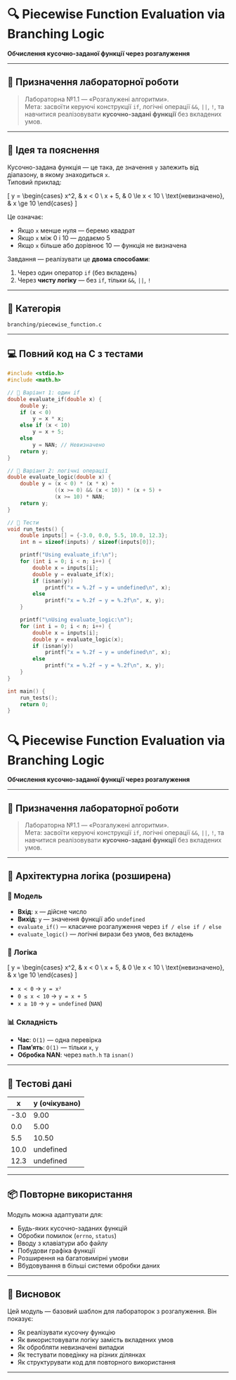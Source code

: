 # 🔍 Piecewise Function Evaluation via Branching Logic  
**Обчислення кусочно-заданої функції через розгалуження**

---

## 📘 Призначення лабораторної роботи

> Лабораторна №1.1 — «Розгалужені алгоритми».  
> Мета: засвоїти керуючі конструкції `if`, логічні операції `&&`, `||`, `!`, та навчитися реалізовувати **кусочно-задані функції** без вкладених умов.

---

## 🧠 Ідея та пояснення

Кусочно-задана функція — це така, де значення `y` залежить від діапазону, в якому знаходиться `x`.  
Типовий приклад:



\[
y =
\begin{cases}
x^2, & x < 0 \\
x + 5, & 0 \le x < 10 \\
\text{невизначено}, & x \ge 10
\end{cases}
\]



Це означає:
- Якщо `x` менше нуля — беремо квадрат  
- Якщо `x` між 0 і 10 — додаємо 5  
- Якщо `x` більше або дорівнює 10 — функція не визначена

Завдання — реалізувати це **двома способами**:
1. Через один оператор `if` (без вкладень)  
2. Через **чисту логіку** — без `if`, тільки `&&`, `||`, `!`

---

## 📁 Категорія  
`branching/piecewise_function.c`

---

## 💻 Повний код на C з тестами

```c
#include <stdio.h>
#include <math.h>

// 🔧 Варіант 1: один if
double evaluate_if(double x) {
    double y;
    if (x < 0)
        y = x * x;
    else if (x < 10)
        y = x + 5;
    else
        y = NAN; // Невизначено
    return y;
}

// 🔧 Варіант 2: логічні операції
double evaluate_logic(double x) {
    double y = (x < 0) * (x * x) +
               ((x >= 0) && (x < 10)) * (x + 5) +
               (x >= 10) * NAN;
    return y;
}

// 🔧 Тести
void run_tests() {
    double inputs[] = {-3.0, 0.0, 5.5, 10.0, 12.3};
    int n = sizeof(inputs) / sizeof(inputs[0]);

    printf("Using evaluate_if:\n");
    for (int i = 0; i < n; i++) {
        double x = inputs[i];
        double y = evaluate_if(x);
        if (isnan(y))
            printf("x = %.2f → y = undefined\n", x);
        else
            printf("x = %.2f → y = %.2f\n", x, y);
    }

    printf("\nUsing evaluate_logic:\n");
    for (int i = 0; i < n; i++) {
        double x = inputs[i];
        double y = evaluate_logic(x);
        if (isnan(y))
            printf("x = %.2f → y = undefined\n", x);
        else
            printf("x = %.2f → y = %.2f\n", x, y);
    }
}

int main() {
    run_tests();
    return 0;
}
```

# 🔍 Piecewise Function Evaluation via Branching Logic  
**Обчислення кусочно-заданої функції через розгалуження**

---

## 📘 Призначення лабораторної роботи

> Лабораторна №1.1 — «Розгалужені алгоритми».  
> Мета: засвоїти керуючі конструкції `if`, логічні операції `&&`, `||`, `!`, та навчитися реалізовувати **кусочно-задані функції** без вкладених умов.

---

## 🧠 Архітектурна логіка (розширена)

### 📐 Модель

- **Вхід**: `x` — дійсне число  
- **Вихід**: `y` — значення функції або `undefined`  
- `evaluate_if()` — класичне розгалуження через `if / else if / else`  
- `evaluate_logic()` — логічні вирази без умов, без вкладень

### 🔁 Логіка



\[
y =
\begin{cases}
x^2, & x < 0 \\
x + 5, & 0 \le x < 10 \\
\text{невизначено}, & x \ge 10
\end{cases}
\]



- `x < 0` → `y = x²`  
- `0 ≤ x < 10` → `y = x + 5`  
- `x ≥ 10` → `y = undefined` (`NAN`)

### 📊 Складність

- **Час**: `O(1)` — одна перевірка  
- **Пам’ять**: `O(1)` — тільки `x`, `y`  
- **Обробка NAN**: через `math.h` та `isnan()`

---

## 🧪 Тестові дані

| x     | y (очікувано) |
|-------|---------------|
| -3.0  | 9.00          |
| 0.0   | 5.00          |
| 5.5   | 10.50         |
| 10.0  | undefined     |
| 12.3  | undefined     |

---

## 📦 Повторне використання

Модуль можна адаптувати для:

- Будь-яких кусочно-заданих функцій  
- Обробки помилок (`errno`, `status`)  
- Вводу з клавіатури або файлу  
- Побудови графіка функції  
- Розширення на багатовимірні умови  
- Вбудовування в більші системи обробки даних

---

## 🧘 Висновок

Цей модуль — базовий шаблон для лабораторок з розгалуження. Він показує:

- Як реалізувати кусочну функцію  
- Як використовувати логіку замість вкладених умов  
- Як обробляти невизначені випадки  
- Як тестувати поведінку на різних ділянках  
- Як структурувати код для повторного використання


---
